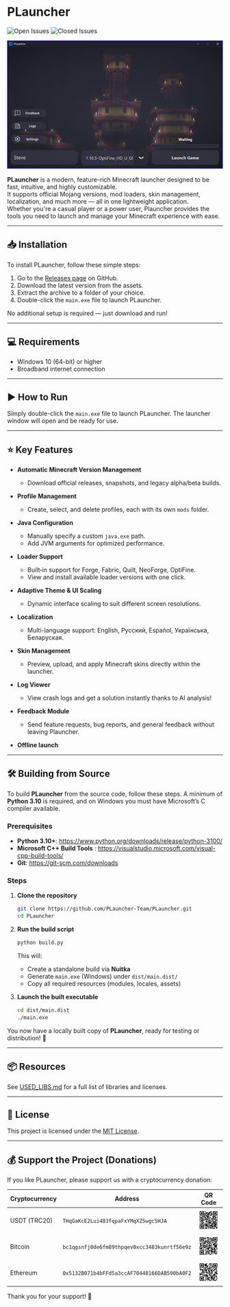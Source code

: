 # PLauncher
![Open Issues](https://img.shields.io/github/issues-raw/PLauncher-Team/PLauncher) ![Closed Issues](https://img.shields.io/github/issues-closed-raw/PLauncher-Team/PLauncher)

<div align="center">
  <img src="PLauncher.png" width="600">
</div>

**PLauncher** is a modern, feature-rich Minecraft launcher designed to be fast, intuitive, and highly customizable.  
It supports official Mojang versions, mod loaders, skin management, localization, and much more — all in one lightweight application.  
Whether you're a casual player or a power user, Plauncher provides the tools you need to launch and manage your Minecraft experience with ease.

---

## 📥 Installation

To install PLauncher, follow these simple steps:

1. Go to the [Releases page](https://github.com/PLauncher-Team/PLauncher/releases) on GitHub.  
2. Download the latest version from the assets.  
3. Extract the archive to a folder of your choice.  
4. Double-click the `main.exe` file to launch PLauncher.

No additional setup is required — just download and run!

---

## 💻 Requirements

- Windows 10 (64-bit) or higher  
- Broadband internet connection

---

## ▶️ How to Run

Simply double-click the `main.exe` file to launch PLauncher. The launcher window will open and be ready for use.

---

## ⭐ Key Features

- **Automatic Minecraft Version Management**
  - Download official releases, snapshots, and legacy alpha/beta builds.

- **Profile Management**
  - Create, select, and delete profiles, each with its own `mods` folder.

- **Java Configuration**
  - Manually specify a custom `java.exe` path.
  - Add JVM arguments for optimized performance.

- **Loader Support**
  - Built‑in support for Forge, Fabric, Quilt, NeoForge, OptiFine.
  - View and install available loader versions with one click.

- **Adaptive Theme & UI Scaling**
  - Dynamic interface scaling to suit different screen resolutions.

- **Localization**
  - Multi-language support: English, Русский, Español, Українська, Беларуская.

- **Skin Management**
  - Preview, upload, and apply Minecraft skins directly within the launcher.

- **Log Viewer**
  - View crash logs and get a solution instantly thanks to AI analysis!

- **Feedback Module**
  - Send feature requests, bug reports, and general feedback without leaving Plauncher.

- **Offline launch**

---

## 🛠 Building from Source

To build **PLauncher** from the source code, follow these steps. A minimum of **Python 3.10** is required, and on Windows you must have Microsoft’s C compiler available.

### Prerequisites

- **Python 3.10+**: https://www.python.org/downloads/release/python-3100/  
- **Microsoft C++ Build Tools** :  https://visualstudio.microsoft.com/visual-cpp-build-tools/  
- **Git**: https://git-scm.com/downloads

### Steps

1. **Clone the repository**  
   ```bash
   git clone https://github.com/PLauncher-Team/PLauncher.git
   cd PLauncher
   ```

2. **Run the build script**  
   ```bash
   python build.py
   ```

   This will:
   - Create a standalone build via **Nuitka**  
   - Generate `main.exe` (Windows) under `dist/main.dist/`  
   - Copy all required resources (modules, locales, assets)

3. **Launch the built executable**  
   ```bash
   cd dist/main.dist
   ./main.exe
   ```

You now have a locally built copy of **PLauncher**, ready for testing or distribution! 🙌

---

## 📦 Resources

See [USED_LIBS.md](USED_LIBS.md) for a full list of libraries and licenses.

---

## 📄 License

This project is licensed under the [MIT License](LICENSE).

---

## 💰 Support the Project (Donations)

If you like PLauncher, please support us with a cryptocurrency donation:

| Cryptocurrency | Address                                    | QR Code                 |
|----------------|--------------------------------------------|-------------------------|
| USDT (TRC20)   | `THqGaKcE2Lui483fqpaFxYMqXZ5wgcSHJA`      | <img src="qr/qr_usdt.png" width="100" alt="QR USDT"/> |
| Bitcoin        | `bc1qgsnfj0de6fm89thpqev0xcc3483kunrtf56e9z` | <img src="qr/qr_btc.png" width="100" alt="QR BTC"/>   |
| Ethereum       | `0x5132B071b4bFFd5a3ccAF70448166DAB590bA0F2` | <img src="qr/qr_eth.png" width="100" alt="QR ETH"/>   |

Thank you for your support! 🙏
